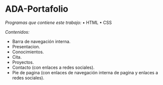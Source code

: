 # ADA-Portafolio

_Programas que contiene este trabajo:_
• HTML
• CSS

_Contenidos:_
- Barra de navegación interna.
- Presentacion.
- Conocimientos.
- Cita.
- Proyectos.
- Contacto (con enlaces a redes sociales).
- Pie de pagina (con enlaces de navegación interna de pagina y enlaces a redes sociales).
